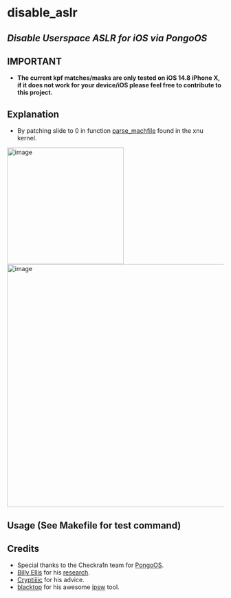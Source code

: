 # disable_aslr

## _Disable Userspace ASLR for iOS via PongoOS_


## IMPORTANT
- **The current kpf matches/masks are only tested on iOS 14.8 iPhone X, if it does not work for your device/iOS please feel free to contribute to this project.**

## Explanation

- By patching slide to 0 in function [parse_machfile](https://github.com/apple-oss-distributions/xnu/blob/8d741a5de7ff4191bf97d57b9f54c2f6d4a15585/bsd/kern/mach_loader.c#L892) found in the xnu kernel.
<img width="271" alt="image" src="https://github.com/user-attachments/assets/f954cd1d-7cb4-4660-902f-1aa7a2c42092">
<img width="565" alt="image" src="https://github.com/user-attachments/assets/4acf8d15-76b1-43db-98d7-79161196662b">




## Usage (See Makefile for test command)


## Credits

- Special thanks to the Checkra1n team for [PongoOS](https://github.com/checkra1n/PongoOS).
- [Billy Ellis](https://github.com/Billy-Ellis) for his [research](https://bellis1000.medium.com/aslr-the-ios-kernel-how-virtual-address-spaces-are-randomised-d76d14dc7ebb).
- [Cryptiiiic](https://github.com/cryptiiiic) for his advice.
- [blacktop](https://github.com/blacktop) for his awesome [ipsw](https://github.com/blacktop/ipsw) tool.
